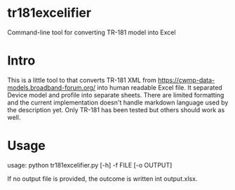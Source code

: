 # tr181excelifier
Command-line tool for converting TR-181 model into Excel

# Intro
This is a little tool to that converts TR-181 XML from https://cwmp-data-models.broadband-forum.org/ into human readable Excel file. It separated Device model and profile into separate sheets. There are limited formatting and the current implementation doesn't handle markdown language used by the description yet. Only TR-181 has been tested but others should work as well.

# Usage
usage: python tr181excelifier.py [-h] -f FILE [-o OUTPUT]

If no output file is provided, the outcome is written int output.xlsx.
